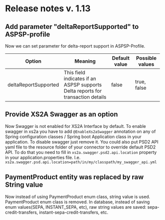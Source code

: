 # Release notes v. 1.13

## Add parameter "deltaReportSupported" to ASPSP-profile
Now we can set parameter for delta-report support in ASPSP-Profile.

| Option                                  | Meaning                                                                                             | Default value                                        | Possible values                                                                                      |
|-----------------------------------------|-----------------------------------------------------------------------------------------------------|------------------------------------------------------|------------------------------------------------------------------------------------------------------|
|deltaReportSupported                     | This field indicates if an ASPSP supports Delta reports for transaction details                     | false                                                | true, false                                                                                          |

## Provide XS2A Swagger as an option
Now Swagger is not enabled for XS2A Interface by default.
To enable swagger in xs2a you have to add `@EnableXs2aSwagger` annotation on any of Spring configuration classes / Spring boot Application class in your application. To disable swagger just remove it.
You could also put PSD2 API yaml file to the resource folder of your connector to override default PSD2 API. To do that you need to fill in 
`xs2a.swagger.psd2.api.location` property in your application.properties file. I.e.
`xs2a.swagger.psd.api.location=path/in/my/classpath/my_swagger_api.yml`

## PaymentProduct entity was replaced by raw String value
Now instead of using PaymentProduct enum class, string value is used. PaymentProduct enum class is removed.
In database, instead of saving enum values(SEPA, INSTANT_SEPA, etc), raw string values are saved:  sepa-credit-transfers, instant-sepa-credit-transfers, etc.
